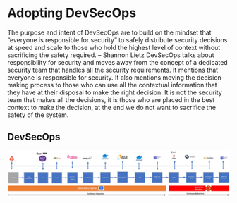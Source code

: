 # Adopting DevSecOps

The purpose and intent of DevSecOps are to build on the mindset that “everyone is responsible for security” to safely distribute security decisions at speed and scale to those who hold the highest level of context without sacrificing the safety required. – Shannon Lietz
DevSecOps talks about responsibility for security and moves away from the concept of a dedicated security team that handles all the security requirements. It mentions that everyone is responsible for security. It also mentions moving the decision-making process to those who can use all the contextual information that they have at their disposal to make the right decision. It is not the security team that makes all the decisions, it is those who are placed in the best context to make the decision, at the end we do not want to sacrifice the safety of the system.

## DevSecOps

<img align="center" width="1200" src="../../images/DevSecOps.jpg">

